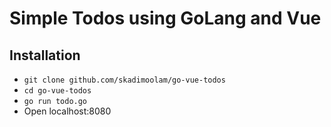 # Simple Todos using GoLang and Vue

## Installation
- `git clone github.com/skadimoolam/go-vue-todos`
- `cd go-vue-todos`
- `go run todo.go`
- Open localhost:8080